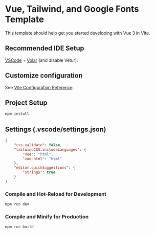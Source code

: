# Vue, Tailwind, and Google Fonts Template

This template should help get you started developing with Vue 3 in Vite.

## Recommended IDE Setup

[VSCode](https://code.visualstudio.com/) + [Volar](https://marketplace.visualstudio.com/items?itemName=Vue.volar) (and disable Vetur).

## Customize configuration

See [Vite Configuration Reference](https://vitejs.dev/config/).

## Project Setup

```sh
npm install
```

## Settings (.vscode/settings.json)
```json
{
	"css.validate": false,
	"tailwindCSS.includeLanguages": {
		"vue": "html",
		"vue-html": "html"
	},
	"editor.quickSuggestions": {
		"strings": true
	}
}
```

### Compile and Hot-Reload for Development

```sh
npm run dev
```

### Compile and Minify for Production

```sh
npm run build
```
